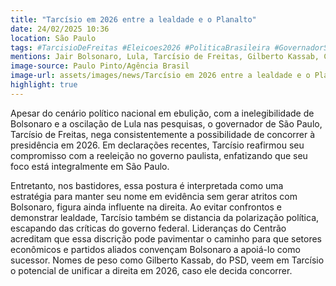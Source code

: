 ```yaml
---
title: "Tarcísio em 2026 entre a lealdade e o Planalto"
date: 24/02/2025 10:36
location: São Paulo
tags: #TarcisioDeFreitas #Eleicoes2026 #PoliticaBrasileira #GovernadorSP #SaoPaulo #Bolsonaro #Lula #Centrao #DireitaBrasileira #GilbertoKassab #abc360noticias
mentions: Jair Bolsonaro, Lula, Tarcísio de Freitas, Gilberto Kassab, Caiado, Ratinho, Tereza Cristina, Zema.
image-source: Paulo Pinto/Agência Brasil
image-url: assets/images/news/Tarcísio em 2026 entre a lealdade e o Planalto.jpg
highlight: true
---
```


Apesar do cenário político nacional em ebulição, com a inelegibilidade de Bolsonaro e a oscilação de Lula nas pesquisas, o governador de São Paulo, Tarcísio de Freitas, nega consistentemente a possibilidade de concorrer à presidência em 2026. Em declarações recentes, Tarcísio reafirmou seu compromisso com a reeleição no governo paulista, enfatizando que seu foco está integralmente em São Paulo.

Entretanto, nos bastidores, essa postura é interpretada como uma estratégia para manter seu nome em evidência sem gerar atritos com Bolsonaro, figura ainda influente na direita. Ao evitar confrontos e demonstrar lealdade, Tarcísio também se distancia da polarização política, escapando das críticas do governo federal. Lideranças do Centrão acreditam que essa discrição pode pavimentar o caminho para que setores econômicos e partidos aliados convençam Bolsonaro a apoiá-lo como sucessor. Nomes de peso como Gilberto Kassab, do PSD, veem em Tarcísio o potencial de unificar a direita em 2026, caso ele decida concorrer.
